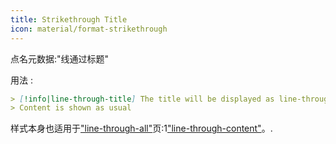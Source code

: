 ```yaml
---
title: Strikethrough Title
icon: material/format-strikethrough
---
```


点名元数据:"线通过标题"

用法 :
```md
> [!info|line-through-title] The title will be displayed as line-through
> Content is shown as usual
```

样式本身也适用于["line-through-all"](。/combined-styling/page-23.md)页:1["line-through-content"](。/content-styling/page-13.md)。.